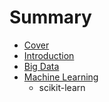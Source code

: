 # Summary

* [Cover](README.md)
* [Introduction](documentation/Introduction.md)
* [Big Data](documentation/BigData.md)
* [Machine Learning](documentation/MachineLearning.md)
   * scikit-learn

